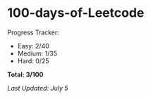 # 100-days-of-Leetcode
Progress Tracker:
- Easy: 2/40
- Medium: 1/35
- Hard: 0/25

**Total: 3/100**

*Last Updated: July 5*
